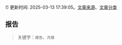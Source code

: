 :alarm_clock: 更新时间: 2025-03-13 17:39:05。[文章来源](/README.md)、[文章分类](/TAGS.md)

## 报告


> 关键字：`报告`、`月报`



